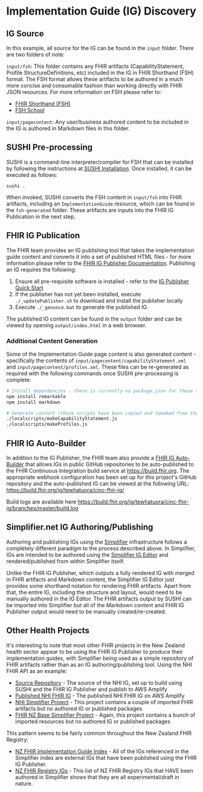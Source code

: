 # Implementation Guide (IG) Discovery

## IG Source

In this example, all source for the IG can be found in the `input` folder.  There are two folders of note:

`input/fsh`:  This folder contains any FHIR artifacts (CapabilityStatement, Profile StructureDefinitions, etc) included in the IG in FHIR Shorthand (FSH) format.  The FSH format allows these artifacts to be authored in a much more concise and consumable fashion than working directly with FHIR JSON resources.  For more information on FSH please refer to:

- [FHIR Shorthand (FSH)](http://hl7.org/fhir/uv/shorthand/2020May/)
- [FSH School](https://fshschool.org/)

`input/pagecontent`:  Any user/business authored content to be included in the IG is authored in Markdown files in this folder.

## SUSHI Pre-processing

SUSHI is a command-line interpreter/compiler for FSH that can be installed by following the instructions at [SUSHI Installation](https://fshschool.org/docs/sushi/installation/).  Once installed, it can be executed as follows:

```
sushi .
```

When invoked, SUSHI converts the FSH content in `input/fsh` into FHIR artifacts, including an `ImplementationGuide` resource, which can be found in the `fsh-generated` folder.  These artifacts are inputs into the FHIR IG Publication in the next step.

## FHIR IG Publication

The FHIR team provides an IG publishing tool that takes the implementation guide content and converts it into a set of published HTML files - for more information please refer to the [FHIR IG Publisher Documentation](https://confluence.hl7.org/display/FHIR/IG+Publisher+Documentation).  Publishing an IG requires the following:

1.  Ensure all pre-requisite software is installed - refer to the [IG Publisher Quick Start](https://confluence.hl7.org/pages/viewpage.action?pageId=35718627#IGPublisherDocumentation-QuickStart)
2.  If the publisher has not yet been installed, execute `./_updatePublisher.sh` to download and install the publisher locally
3.  Execute `./_genonce.bat` to generate the published IG.

The published IG content can be found in the `output` folder and can be viewed by opening `output/index.html` in a web browser.

### Additional Content Generation

Some of the Implementation Guide page content is also generated content - specifically the contents of `input/pagecontent/capabilityStatement.xml` and `input/pagecontent/profiles.xml`.  These files can be re-generated as required with the following commands once SUSHI pre-processing is complete:

```bash
# Install dependencies - there is currently no package.json for these scripts
npm install remarkable
npm install markdown

# Generate content (these scripts have been copied and tweaked from the NHI IG Github repo)
./localscripts/makeCapabilityStatement.js
./localscripts/makeProfiles.js
```

## FHIR IG Auto-Builder

In addition to the IG Publisher, the FHIR team also provide a [FHIR IG Auto-Builder](https://github.com/FHIR/auto-ig-builder) that allows IGs in public GitHub repositories to be auto-published to the FHIR Continuous Integration build service at https://build.fhir.org.  The appropriate webhook configuration has been set up for this project's GitHub repository and the auto-published IG can be viewed at the following URL: https://build.fhir.org/ig/tewhatuora/cinc-fhir-ig/

Build logs are available here https://build.fhir.org/ig/tewhatuora/cinc-fhir-ig/branches/master/build.log

## Simplifier.net IG Authoring/Publishing

Authoring and publishing IGs using the [Simplifier](https://simplifier.net/) infrastructure follows a completely different paradigm to the process described above.  In Simplifier, IGs are intended to be authored using the [Simplifier IG Editor](https://docs.simplifier.net/projects/Simplifier/simplifierIGeditor.html) and rendered/published from within Simplifier itself.

Unlike the FHIR IG Publisher, which outputs a fully rendered IG with merged in FHIR artifacts and Markdown content, the Simplifier IG Editor just provides some shorthand notation for rendering FHIR artifacts.  Apart from that, the entire IG, including the structure and layout, would need to be manually authored in the IG Editor.  The FHIR artifacts output by SUSHI can be imported into Simplifier but all of the Markdown content and FHIR IG Publisher output would need to be manually created/re-created.

## Other Health Projects

It's interesting to note that most other FHIR projects in the New Zealand health sector appear to be using the FHIR IG Publisher to produce their implementation guides, with Simplifier being used as a simple repository of FHIR artifacts rather than as an IG authoring/publishing tool.  Using the NHI FHIR API as an example:

- [Source Repository](https://github.com/HL7NZ/nhi) - The source of the NHI IG, set up to build using SUSHI and the FHIR IG Publisher and publish to AWS Amplify
- [Published NHI FHIR IG](https://master.d3b08qop7whnnl.amplifyapp.com/artifacts.html) - The published NHI FHIR IG on AWS Amplify
- [NHI Simplifier Project](https://simplifier.net/NHI) - This project contains a couple of imported FHIR artifacts but no authored IG or published packages
- [FHIR NZ Base Simplifier Project](https://simplifier.net/fhir-nz-base) - Again, this project contains a bunch of imported resources but no authored IG or published packages

This pattern seems to be fairly common throughout the New Zealand FHIR Registry:

- [NZ FHIR Implementation Guide Index](https://simplifier.net/guide/newzealandfhirimplementationguideindex?version=current) - All of the IGs referenced in the Simplifier index are external IGs that have been published using the FHIR IG Publisher.
- [NZ FHIR Registry IGs](https://simplifier.net/organization/nz-fhir-registry/~guides) - This list of NZ FHIR Registry IGs that HAVE been authored in Simplifier shows that they are all experimental/draft in nature.

